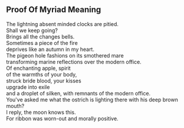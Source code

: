Proof Of Myriad Meaning
-----------------------
The lightning absent minded clocks are pitied.  
Shall we keep going?  
Brings all the changes bells.  
Sometimes a piece of the fire  
deprives like an autumn in my heart.  
The pigeon hole fashions on its smothered mare  
transforming marine reflections over the modern office.  
Of enchanting apple, spirit  
of the warmths of your body,  
struck bride blood, your kisses  
upgrade into exile  
and a droplet of silken, with remnants of the modern office.  
You've asked me what the ostrich is lighting there with his deep brown mouth?  
I reply, the moon knows this.  
For ribbon was worn-out and morally positive.  

